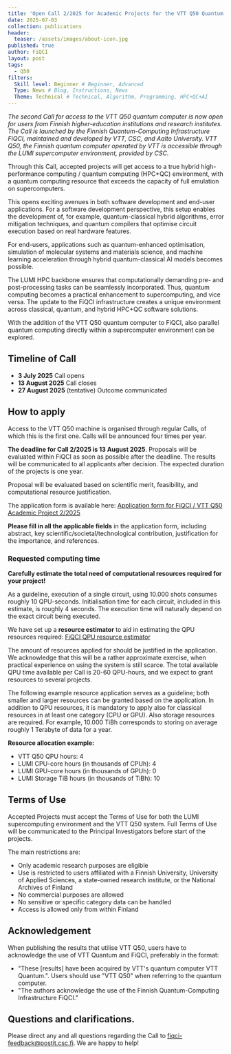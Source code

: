 ```yaml
---
title: 'Open Call 2/2025 for Academic Projects for the VTT Q50 Quantum Computer'
date: 2025-07-03
collection: publications
header:
  teaser: /assets/images/about-icon.jpg
published: true
author: FiQCI
layout: post
tags:
  - Q50
filters:
  Skill level: Beginner # Beginner, Advanced
  Type: News # Blog, Instructions, News
  Theme: Technical # Technical, Algorithm, Programming, HPC+QC+AI
---
```


*The second Call for access to the VTT Q50 quantum computer is now open for users from Finnish higher-education institutions and research institutes.
The Call is launched by the Finnish Quantum-Computing Infrastructure FiQCI, maintained and developed by VTT, CSC, and Aalto University.
VTT Q50, the Finnish quantum computer operated by VTT is accessible through the LUMI supercomputer environment, provided by CSC.*

Through this Call, accepted projects will get access to a true hybrid high-performance computing / quantum computing (HPC+QC) environment,
with a quantum computing resource that exceeds the capacity of full emulation on supercomputers.

This opens exciting avenues in both software development and end-user applications.
For a software development perspective, this setup enables the development of, for example, quantum-classical hybrid algorithms,
error mitigation techniques, and quantum compilers that optimise circuit execution based on real hardware features.

For end-users, applications such as quantum-enhanced optimisation, simulation of molecular systems and materials science,
and machine learning acceleration through hybrid quantum-classical AI models becomes possible.

The LUMI HPC backbone ensures that computationally demanding pre- and post-processing tasks can be seamlessly incorporated.
Thus, quantum computing becomes a practical enhancement to supercomputing, and vice versa.
The update to the FiQCI infrastructure creates a unique environment across classical, quantum, and hybrid HPC+QC software solutions.

With the addition of the VTT Q50 quantum computer to FiQCI, also parallel quantum computing directly within a supercomputer
environment can be explored.

## Timeline of Call

  - **3 July 2025** Call opens
  - **13 August 2025** Call closes
  - **27 August 2025** (tentative) Outcome communicated

## How to apply

Access to the VTT Q50 machine is organised through regular Calls, of which this is the first one. Calls will be announced four times per year.

**The deadline for Call 2/2025 is 13 August 2025**. Proposals will be evaluated within FiQCI as soon as possible after the deadline.
The results will be communicated to all applicants after decision. The expected duration of the projects is one year.

Proposal will be evaluated based on scientific merit, feasibility, and computational resource justification. 

The application form is available here: [Application form for FiQCI / VTT Q50 Academic Project 2/2025](https://link.webropolsurveys.com/S/BF27B5BD30F69A60)

**Please fill in all the applicable fields** in the application form, including abstract, key scientific/societal/technological contribution,
justification for the importance, and references.

### Requested computing time

**Carefully estimate the total need of computational resources required for your project!**

As a guideline, execution of a single circuit, using 10.000 shots consumes roughly 10 QPU-seconds. 
Initialisation time for each circuit, included in this estimate, is roughly 4 seconds.
The execution time will naturally depend on the exact circuit being executed.

We have set up a **resource estimator** to aid in estimating the QPU resources required:
[FiQCI QPU resource estimator](https://fiqci.fi/resource-estimator/)

The amount of resources applied for should be justified in the application.
We acknowledge that this will be a rather approximate exercise, when practical experience on using the system is still scarce. 
The total available QPU time available per Call is 20-60 QPU-hours, and we expect to grant resources to several projects.

The following example resource application serves as a guideline;
both smaller and larger resources can be granted based on the application.
In addition to QPU resources, it is mandatory to apply also for classical resources in at least one category (CPU or GPU).
Also storage resources are required. For example, 10.000 TiBh corresponds to storing on average roughly 1 Terabyte of data for a year.

**Resource allocation example:**
  - VTT Q50 QPU hours: 4
  - LUMI CPU-core hours (in thousands of CPUh): 4
  - LUMI GPU-core hours (in thousands of GPUh): 0
  - LUMI Storage TiB hours (in thousands of TiBh): 10

## Terms of Use

Accepted Projects must accept the Terms of Use for both the LUMI supercomputing environment and the VTT Q50 system.
Full Terms of Use will be communicated to the Principal Investigators before start of the projects.

The main restrictions are:
  - Only academic research purposes are eligible
  - Use is restricted to users affiliated with a Finnish University, University of Applied Sciences, a state-owned research institute, or the National Archives of Finland
  - No commercial purposes are allowed
  - No sensitive or specific category data can be handled
  - Access is allowed only from within Finland

## Acknowledgement

When publishing the results that utilise VTT Q50, users have to acknowledge the use of VTT Quantum and FiQCI, preferably in the format: 
  - "These [results] have been acquired by VTT's quantum computer VTT Quantum.". Users should use "VTT Q50" when referring to the quantum computer.
  - "The authors acknowledge the use of the Finnish Quantum-Computing Infrastructure FiQCI."

## Questions and clarifications.

Please direct any and all questions regarding the Call to fiqci-feedback@postit.csc.fi. We are happy to help!



